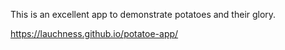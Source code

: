 This is an excellent app to demonstrate potatoes and their glory.

https://lauchness.github.io/potatoe-app/
